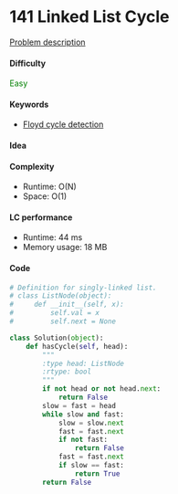141 Linked List Cycle 
=======================
[Problem description](https://leetcode.com/problems/linked-list-cycle/)

#### Difficulty
<span style="color:green">Easy</span>

#### Keywords
- [Floyd cycle detection](../categories/floyd_cycle_detection.md)

#### Idea


#### Complexity
- Runtime: O(N)
- Space: O(1)

#### LC performance
- Runtime: 44 ms
- Memory usage: 18 MB

#### Code
```python
# Definition for singly-linked list.
# class ListNode(object):
#     def __init__(self, x):
#         self.val = x
#         self.next = None

class Solution(object):
    def hasCycle(self, head):
        """
        :type head: ListNode
        :rtype: bool
        """
        if not head or not head.next:
            return False
        slow = fast = head
        while slow and fast:
            slow = slow.next
            fast = fast.next
            if not fast:
                return False
            fast = fast.next
            if slow == fast:
                return True
        return False
```